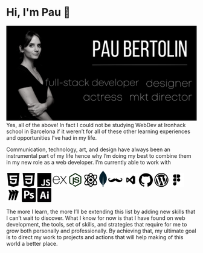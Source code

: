 # Hi, I'm Pau 🖤

<img src="/images/pau-bertolin.png" alt="banner that says Pau Bertolin - full stack developer, actress, marketing director, designer and pau's photo.">
Yes, all of the above! In fact I could not be studying WebDev at Ironhack school in Barcelona if it weren’t for all of these other learning experiences and opportunities I’ve had in my life.

Communication, technology, art, and design have always been an instrumental part of my life hence why I’m doing my best to combine them in my new role as a web developer. I’m currently able to work with 

<a href="#"><img width="37px" src="/images/tools/html-5.png" alt="html5 logo"></a>
<a href="#"><img width="37px" src="/images/tools/css-3.png" alt="css3 logo"></a>
<a href="#"><img width="37px" src="/images/tools/js.png" alt="javaScript logo"></a>
<a href="#"><img width="37px" src="/images/tools/express.png" alt="express js logo"></a>
<a href="#"><img width="37px" src="/images/tools/node.png" alt="node js logo"></a>
<a href="#"><img width="37px" src="/images/tools/atom.png" alt="react logo"></a>
<a href="#"><img width="20px" src="/images/tools/mongoDB.png" alt="mongoDB logo"></a>
<a href="#"><img width="37px" src="/images/tools/hbs.png" alt="handlebars logo"></a>
<a href="#"><img width="37px" src="/images/tools/visualcode.png" alt="visual studio code logo"></a>
<a href="#"><img width="37px" src="/images/tools/github.png" alt="github logo"></a>
<a href="#"><img width="37px" src="/images/tools/wordpress-logo.png" alt="wordpress logo"></a>
<a href="#"><img width="37px" src="/images/tools/figma.png" alt="figma logo"></a>
<a href="#"><img width="37px" src="/images/tools/miro.png" alt="miro dashboard logo"></a>
<a href="#"><img width="37px" src="/images/tools/photoshop.png" alt="adobe photoshop logo"></a>
<a href="#"><img width="37px" src="/images/tools/ilustrador-adobe.png" alt="adobe illustrator logo"></a>

The more I learn, the more I’ll be extending this list by adding new skills that I can’t wait to discover. What I know for now is that I have found on web development, the tools, set of skills, and strategies that require for me to grow both personally and professionally. 
By achieving that, my ultimate goal is to direct my work to projects and actions that will help making of this world a better place.
<!--
**paubertolinros/paubertolinros** is a ✨ _special_ ✨ repository because its `README.md` (this file) appears on your GitHub profile.

Here are some ideas to get you started:

- 🔭 I’m currently working on ...
- 🌱 I’m currently learning ...
- 👯 I’m looking to collaborate on ...
- 🤔 I’m looking for help with ...
- 💬 Ask me about ...
- 📫 How to reach me: ...
- 😄 Pronouns: ...
- ⚡ Fun fact: ...
-->
